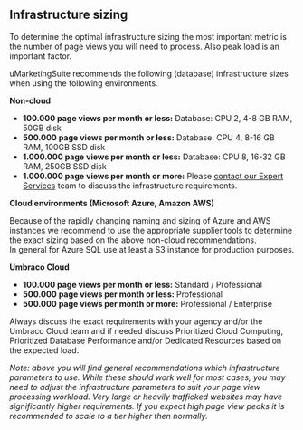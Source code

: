 ## **Infrastructure sizing**

To determine the optimal infrastructure sizing the most important metric is the number of page views you will need to process. Also peak load is an important factor.

uMarketingSuite recommends the following (database) infrastructure sizes when using the following environments.

**Non-cloud**

- **100.000 page views per month or less:** Database: CPU 2, 4-8 GB RAM, 50GB disk
- **500.000 page views per month or less:** Database: CPU 4, 8-16 GB RAM, 100GB SSD disk
- **1.000.000 page views per month or less:** Database: CPU 8, 16-32 GB RAM, 250GB SSD disk
- **1.000.000 page views per month or more:** Please [contact our Expert Services](mailto:info@umarketingsuite.com) team to discuss the infrastructure requirements.

**Cloud environments (Microsoft Azure, Amazon AWS)**

Because of the rapidly changing naming and sizing of Azure and AWS instances we recommend to use the appropriate supplier tools to determine the exact sizing based on the above non-cloud recommendations.  
In general for Azure SQL use at least a S3 instance for production purposes.

**Umbraco Cloud**

- **100.000 page views per month or less:** Standard / Professional
- **500.000 page views per month or less:** Professional
- **500.000 page views per month or more:** Professional / Enterprise

Always discuss the exact requirements with your agency and/or the Umbraco Cloud team and if needed discuss Prioritized Cloud Computing, Prioritized Database Performance and/or Dedicated Resources based on the expected load.

*Note: above you will find general recommendations which infrastructure parameters to use. While these should work well for most cases, you may need to adjust the infrastructure parameters to suit your page view processing workload. Very large or heavily trafficked websites may have significantly higher requirements. If you expect high page view peaks it is recommended to scale to a tier higher then normally.*